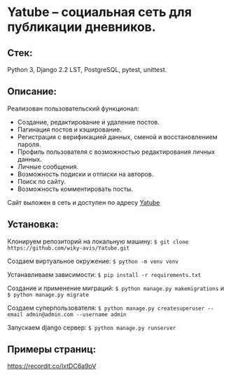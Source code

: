 # Yatube – социальная сеть для публикации дневников.

## Стек:
Python 3, Django 2.2 LST, PostgreSQL, pytest, unittest.

## Описание:
Реализован пользовательский функционал:
*	Создание, редактирование и удаление постов.
*	Пагинация постов и кэширование.
*	Регистрация с верификацией данных, сменой и восстановлением пароля.
*	Профиль пользователя с возможностью редактирования личных данных.
*	Личные сообщения.
*	Возможность подиски и отписки на авторов.
*	Поиск по сайту.
*	Возможность комментировать посты.

Сайт выложен в сеть и доступен по адресу [Yatube](http://stroymart.pythonanywhere.com/)

## Установка:
Клонируем репозиторий на локальную машину:
```$ git clone https://github.com/wiky-avis/Yatube.git```

Создаем виртуальное окружение:
```$ python -m venv venv```

Устанавливаем зависимости:
```$ pip install -r requirements.txt```

Создание и применение миграций:
```$ python manage.py makemigrations``` и ```$ python manage.py migrate```

Создаем суперпользователя:
```$ python manage.py createsuperuser --email admin@admin.com --username admin```

Запускаем django сервер:
```$ python manage.py runserver```

## Примеры страниц:
https://recordit.co/lxtDC6a9oV

